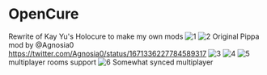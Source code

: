 # OpenCure
Rewrite of Kay Yu's Holocure to make my own mods 
![1](https://github.com/MissingNoo/OpenCure/assets/14853055/14995f74-6bc2-4b5c-9a32-db0097ee7377)
![2](https://github.com/MissingNoo/OpenCure/assets/14853055/fc9ff057-fda5-4eb3-bfa3-a25f1286d2e4)
Original Pippa mod by @Agnosia0 https://twitter.com/Agnosia0/status/1671336227784589317
![3](https://github.com/MissingNoo/OpenCure/assets/14853055/0a46d8f5-cd66-42a2-b8c8-6793b1aa1290)
![4](https://github.com/MissingNoo/OpenCure/assets/14853055/6dff356b-b233-448f-8084-7f8f2b9641dd)
![5](https://github.com/MissingNoo/OpenCure/assets/14853055/16fd0d69-2ac3-4fb6-a3a7-4eb17815e8d2)
multiplayer rooms support
![6](https://github.com/MissingNoo/OpenCure/assets/14853055/68b4ea05-d1a1-4176-90e1-a1a9d41e2a38)
Somewhat synced multiplayer
